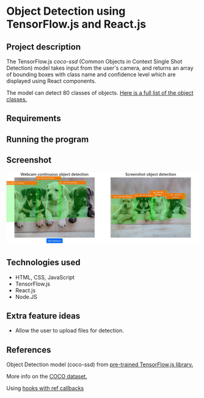 # Object Detection using TensorFlow.js and React.js

## Project description

The TensorFlow.js _coco-ssd_ (Common Objects in Context Single Shot Detection) model takes input from the user's camera, and returns an array of bounding boxes with class name and confidence level which are displayed using React components.

The model can detect 80 classes of objects. [Here is a full list of the object classes.](https://github.com/tensorflow/tfjs-models/blob/master/coco-ssd/src/classes.ts)

## Requirements

## Running the program

## Screenshot

![Screenshot of puppies being detected](screenshot.jpeg?raw=true 'Screenshot of puppies being detected')

## Technologies used

- HTML, CSS, JavaScript
- TensorFlow.js
- React.js
- Node.JS

## Extra feature ideas

- Allow the user to upload files for detection.

## References

Object Detection model (coco-ssd) from [pre-trained TensorFlow.js library.](https://github.com/tensorflow/tfjs-models/tree/master/coco-ssd)

More info on the [COCO dataset.](https://cocodataset.org/)

Using [hooks with ref callbacks](https://medium.com/@teh_builder/ref-objects-inside-useeffect-hooks-eb7c15198780)
